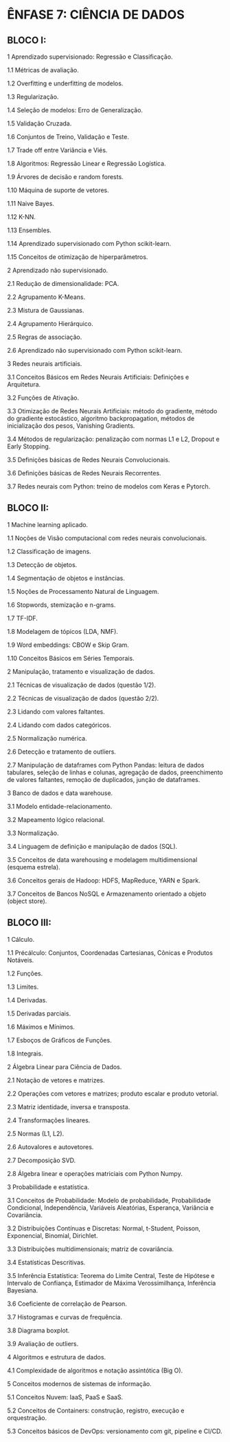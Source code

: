 # ÊNFASE 7: CIÊNCIA DE DADOS

## BLOCO I: 

1 Aprendizado supervisionado: Regressão e Classificação. 

1.1 Métricas de avaliação. 

1.2 Overfitting e underfitting de modelos. 

1.3 Regularização. 

1.4 Seleção de modelos: Erro de Generalização. 

1.5 Validação Cruzada. 

1.6 Conjuntos de Treino, Validação e Teste. 

1.7 Trade off entre Variância e Viés. 

1.8 Algoritmos: Regressão Linear e Regressão Logística. 

1.9 Árvores de decisão e random forests. 

1.10 Máquina de suporte de vetores. 

1.11 Naive Bayes.

1.12 K-NN. 

1.13 Ensembles. 

1.14 Aprendizado supervisionado com Python scikit-learn. 

1.15 Conceitos de otimização de hiperparâmetros. 

2 Aprendizado não supervisionado. 

2.1 Redução de dimensionalidade: PCA. 

2.2 Agrupamento K-Means. 

2.3 Mistura de Gaussianas. 

2.4 Agrupamento Hierárquico. 

2.5 Regras de associação. 

2.6 Aprendizado não supervisionado com Python scikit-learn. 

3 Redes neurais artificiais. 

3.1 Conceitos Básicos em Redes Neurais Artificiais: Definições e Arquitetura. 

3.2 Funções de Ativação. 

3.3 Otimização de Redes Neurais Artificiais: método do gradiente, método do gradiente estocástico, algoritmo backpropagation, métodos de inicialização dos pesos, Vanishing 
Gradients. 

3.4 Métodos de regularização: penalização com normas L1 e L2, Dropout e Early Stopping. 

3.5 Definições básicas de Redes Neurais Convolucionais. 

3.6 Definições básicas de Redes Neurais Recorrentes. 

3.7 Redes neurais com Python: treino de modelos com Keras e Pytorch. 



## BLOCO II: 



1 Machine learning aplicado. 

1.1 Noções de Visão computacional com redes neurais convolucionais. 

1.2 Classificação de imagens. 

1.3 Detecção de objetos. 

1.4 Segmentação de objetos e instâncias. 

1.5 Noções de Processamento Natural de Linguagem.

1.6 Stopwords, stemização e n-grams. 

1.7 TF-IDF. 

1.8 Modelagem de tópicos (LDA, NMF). 

1.9 Word embeddings: CBOW e Skip Gram.

1.10 Conceitos Básicos em Séries Temporais. 



2 Manipulação, tratamento e visualização de dados. 

2.1 Técnicas de visualização de dados (questão 1/2). 

2.2 Técnicas de visualização de dados (questão 2/2). 

2.3 Lidando com valores faltantes. 

2.4 Lidando com dados categóricos. 

2.5 Normalização numérica. 

2.6 Detecção e tratamento de outliers. 

2.7 Manipulação de dataframes com Python Pandas: leitura de dados tabulares, seleção de linhas e colunas, agregação de dados, preenchimento de valores faltantes, remoção de 
duplicados, junção de dataframes. 



3 Banco de dados e data warehouse. 

3.1 Modelo entidade-relacionamento. 

3.2 Mapeamento lógico relacional. 

3.3 Normalização. 

3.4 Linguagem de definição e manipulação de dados (SQL). 

3.5 Conceitos de data warehousing e modelagem multidimensional (esquema estrela). 

3.6 Conceitos gerais de Hadoop: HDFS, MapReduce, YARN e Spark. 

3.7 Conceitos de Bancos NoSQL e Armazenamento orientado a objeto (object store). 





## BLOCO III: 



1 Cálculo. 

1.1 Précálculo: Conjuntos, Coordenadas Cartesianas, Cônicas e Produtos Notáveis. 

1.2 Funções. 

1.3 Limites. 

1.4 Derivadas. 

1.5 Derivadas parciais. 

1.6 Máximos e Mínimos. 

1.7 Esboços de Gráficos de Funções. 

1.8 Integrais. 

2 Álgebra Linear para Ciência de Dados. 

2.1 Notação de vetores e matrizes. 

2.2 Operações com vetores e matrizes; produto escalar e produto vetorial. 

2.3 Matriz identidade, inversa e transposta. 

2.4 Transformações lineares. 

2.5 Normas (L1, L2). 

2.6 Autovalores e autovetores. 

2.7 Decomposição SVD. 

2.8 Álgebra linear e operações matriciais com Python Numpy. 



3 Probabilidade e estatística. 

3.1 Conceitos de Probabilidade: Modelo de probabilidade, Probabilidade Condicional, Independência, Variáveis Aleatórias, Esperança, Variância e Covariância. 

3.2 Distribuições Contínuas e Discretas: Normal, t-Student, Poisson, Exponencial, Binomial, Dirichlet.

3.3 Distribuições multidimensionais; matriz de covariância. 

3.4 Estatísticas Descritivas. 

3.5 Inferência Estatística: Teorema do Limite Central, Teste de Hipótese e Intervalo de Confiança, Estimador de Máxima Verossimilhança, Inferência Bayesiana. 

3.6 Coeficiente de correlação de Pearson. 

3.7 Histogramas e curvas de frequência. 

3.8 Diagrama boxplot. 

3.9 Avaliação de outliers.



4 Algoritmos e estrutura de dados. 

4.1 Complexidade de algoritmos e notação assintótica (Big O). 



5 Conceitos modernos de sistemas de informação. 

5.1 Conceitos Nuvem: IaaS, PaaS e SaaS. 

5.2 Conceitos de Containers: construção, registro, execução e orquestração. 

5.3 Conceitos básicos de DevOps: versionamento com git, pipeline e CI/CD.




